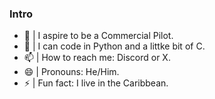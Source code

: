### Intro

- 🔭 | I aspire to be a Commercial Pilot.
- 🌱 | I can code in Python and a littke bit of C.
- 📫 | How to reach me: Discord or X.
- 😄 | Pronouns: He/Him.
- ⚡ | Fun fact: I live in the Caribbean.
